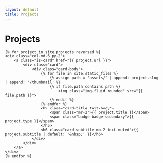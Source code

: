 ```yaml
---
layout: default
title: Projects
---
```


<div class="row">
    <h1 class="col-12 mt-5 mb-4">Projects</h1>

    {% for project in site.projects reversed %}
    <div class="col-md-6 py-2">
        <a class="is-card" href="{{ project.url }}">
            <div class="card">
                <div class="card-body">
                    {% for file in site.static_files %}
                        {% assign path = 'assets/' | append: project.slug | append: '/thumbnail' %}
                        {% if file.path contains path %}
                            <img class="img-fluid rounded" src="{{ file.path }}">
                        {% endif %}
                    {% endfor %}
                    <h5 class="card-title text-body">
                        <span class="mr-2">{{ project.title }}</span>
                        <span class="badge badge-secondary">{{ project.type }}</span>
                    </h5>
                    <h6 class="card-subtitle mb-2 text-muted">{{ project.subtitle | default: '&nbsp;' }}</h6>
                </div>
            </div>
        </a>
    </div>
    {% endfor %}

</div>
